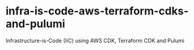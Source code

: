 # infra-is-code-aws-terraform-cdks-and-pulumi
Infrastructure-is-Code (IiC) using AWS CDK, Terraform CDK and Pulumi
